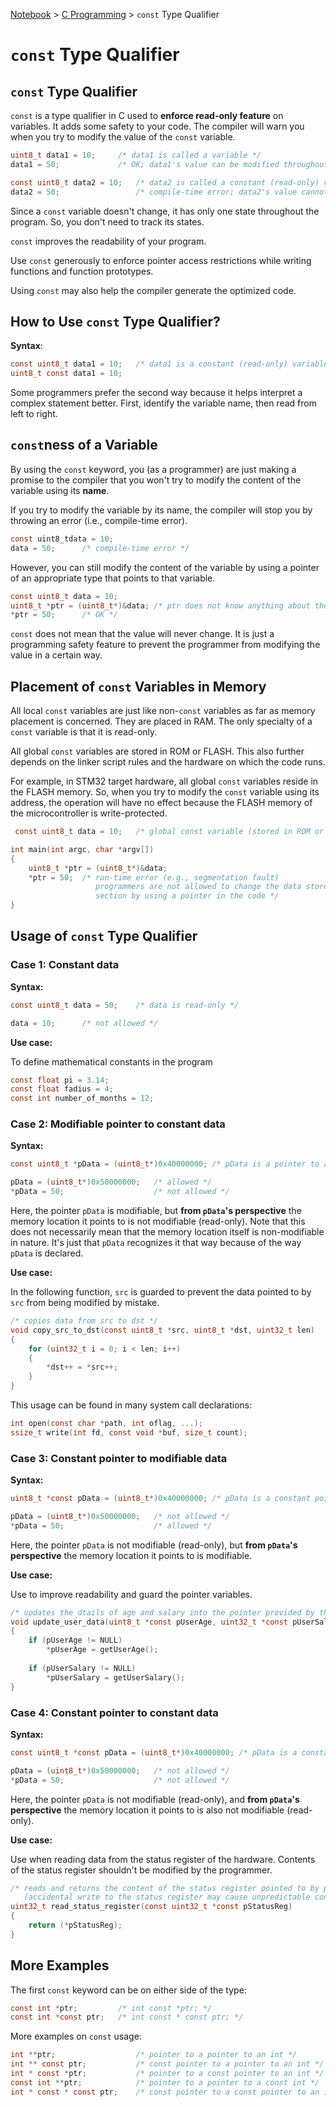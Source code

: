 <a href="../">Notebook</a> > <a href="./">C Programming</a> > `const` Type Qualifier

# `const` Type Qualifier



## `const` Type Qualifier

`const` is a type qualifier in C used to **enforce read-only feature** on variables. It adds some safety to your code. The compiler will warn you when you try to modify the value of the `const` variable.

```c
uint8_t data1 = 10;		/* data1 is called a variable */
data1 = 50;				/* OK; data1's value can be modified throughout the program */
```

```c
const uint8_t data2 = 10;	/* data2 is called a constant (read-only) variable */
data2 = 50;					/* compile-time error; data2's value cannot be modified */
```

Since a `const` variable doesn't change, it has only one state throughout the program. So, you don't need to track its states.

`const` improves the readability of your program.

Use `const` generously to enforce pointer access restrictions while writing functions and function prototypes.

Using `const` may also help the compiler generate the optimized code.



## How to Use `const` Type Qualifier?

**Syntax**:

```c
const uint8_t data1 = 10; 	/* data1 is a constant (read-only) variable of type uint8_t */
uint8_t const data1 = 10;
```

Some programmers prefer the second way because it helps interpret a complex statement better. First, identify the variable name, then read from left to right.



## `const`ness of a Variable

By using the `const` keyword, you (as a programmer) are just making a promise to the compiler that you won't try to modify the content of the variable using its **name**. 

If you try to modify the variable by its name, the compiler will stop you by throwing an error (i.e., compile-time error).

```c
const uint8_tdata = 10;
data = 50;		/* compile-time error */
```

However, you can still modify the content of the variable by using a pointer of an appropriate type that points to that variable.

```c
const uint8_t data = 10;
uint8_t *ptr = (uint8_t*)&data;	/* ptr does not know anything about the constness of data */
*ptr = 50;		/* OK */
```

`const` does not mean that the value will never change. It is just a programming safety feature to prevent the programmer from modifying the value in a certain way.



## Placement of `const` Variables in Memory

All local `const` variables are just like non-`const` variables as far as memory placement is concerned. They are placed in RAM. The only specialty of a `const` variable is that it is read-only.

All global `const` variables are stored in ROM or FLASH. This also further depends on the linker script rules and the hardware on which the code runs. 

For example, in STM32 target hardware, all global `const` variables reside in the FLASH memory. So, when you try to modify the `const` variable using its address, the operation will have no effect because the FLASH memory of the microcontroller is write-protected.

```c
 const uint8_t data = 10;	/* global const variable (stored in ROM or FLASH) */

int main(int argc, char *argv[])
{
    uint8_t *ptr = (uint8_t*)&data;	
	*ptr = 50;	/* run-time error (e.g., segmentation fault)
				   programmers are not allowed to change the data stored in the read-only memory
				   section by using a pointer in the code */
}
```



## Usage of `const` Type Qualifier

### Case 1: Constant data

**Syntax:**

```c
const uint8_t data = 50;	/* data is read-only */

data = 10;		/* not allowed */
```

**Use case:**

To define mathematical constants in the program

```c
const float pi = 3.14;
const float fadius = 4;
const int number_of_months = 12;
```

### Case 2: Modifiable pointer to constant data

**Syntax:**

```c
const uint8_t *pData = (uint8_t*)0x40000000; /* pData is a pointer to a read-only data */

pData = (uint8_t*)0x50000000;	/* allowed */
*pData = 50;					/* not allowed */
```

Here, the pointer `pData` is modifiable, but **from `pData`'s perspective** the memory location it points to is not modifiable (read-only). Note that this does not necessarily mean that the memory location itself is non-modifiable in nature. It's just that `pData` recognizes it that way because of the way `pData` is declared.

**Use case:**

In the following function, `src` is guarded to prevent the data pointed to by `src` from being modified by mistake.

```c
/* copies data from src to dst */
void copy_src_to_dst(const uint8_t *src, uint8_t *dst, uint32_t len)
{
    for (uint32_t i = 0; i < len; i++)
    {
    	*dst++ = *src++;
    }
}
```

This usage can be found in many system call declarations:

```c
int open(const char *path, int oflag, ...);
ssize_t write(int fd, const void *buf, size_t count);
```

### Case 3: Constant pointer to modifiable data

**Syntax:**

```c
uint8_t *const pData = (uint8_t*)0x40000000; /* pData is a constant pointer to a modifiable data */

pData = (uint8_t*)0x50000000;	/* not allowed */
*pData = 50;					/* allowed */
```

Here, the pointer `pData` is not modifiable (read-only), but **from `pData`'s perspective** the memory location it points to is modifiable.

**Use case:**

Use to improve readability and guard the pointer variables.

```c
/* updates the dtails of age and salary into the pointer provided by the caller */
void update_user_data(uint8_t *const pUserAge, uint32_t *const pUserSalary)
{
    if (pUserAge != NULL)
        *pUserAge = getUserAge();
    
    if (pUserSalary != NULL)
        *pUserSalary = getUserSalary();
}
```

### Case 4: Constant pointer to constant data

**Syntax:**

```c
const uint8_t *const pData = (uint8_t*)0x40000000; /* pData is a constant pointer to a constant data */

pData = (uint8_t*)0x50000000;	/* not allowed */
*pData = 50;					/* not allowed */
```

Here, the pointer `pData` is not modifiable (read-only), and **from `pData`'s perspective** the memory location it points to is also not modifiable (read-only).

**Use case:**

Use when reading data from the status register of the hardware. Contents of the status register shouldn't be modified by the programmer.

```c
/* reads and returns the content of the status register pointed to by pStatusReg 
   (accidental write to the status register may cause unpredictable consequences) */
uint32_t read_status_register(const uint32_t *const pStatusReg)
{
    return (*pStatusReg);
}
```



## More Examples

The first `const` keyword can be on either side of the type:

```c
const int *ptr;			/* int const *ptr; */
const int *const ptr;	/* int const * const ptr; */
```

More examples on `const` usage:

```c
int **ptr;					/* pointer to a pointer to an int */
int ** const ptr;			/* const pointer to a pointer to an int */
int * const *ptr;			/* pointer to a const pointer to an int */
const int **ptr;			/* pointer to a pointer to a const int */
int * const * const ptr;	/* const pointer to a const pointer to an int */
```
